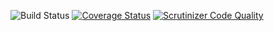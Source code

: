 ![Build Status](https://github.com/simplesamlphp/simplesamlphp-module-expirycheck/workflows/CI/badge.svg?branch=master)
[![Coverage Status](https://codecov.io/gh/simplesamlphp/simplesamlphp-module-expirycheck/branch/master/graph/badge.svg)](https://codecov.io/gh/simplesamlphp/simplesamlphp-module-expirycheck)
[![Scrutinizer Code Quality](https://scrutinizer-ci.com/g/simplesamlphp/simplesamlphp-module-expirycheck/badges/quality-score.png?b=master)](https://scrutinizer-ci.com/g/simplesamlphp/simplesamlphp-module-expirycheck/?branch=master)
